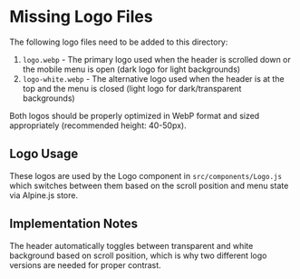 # Missing Logo Files

The following logo files need to be added to this directory:

1. `logo.webp` - The primary logo used when the header is scrolled down or the mobile menu is open (dark logo for light backgrounds)
2. `logo-white.webp` - The alternative logo used when the header is at the top and the menu is closed (light logo for dark/transparent backgrounds)

Both logos should be properly optimized in WebP format and sized appropriately (recommended height: 40-50px).

## Logo Usage

These logos are used by the Logo component in `src/components/Logo.js` which switches between them based on the scroll position and menu state via Alpine.js store.

## Implementation Notes

The header automatically toggles between transparent and white background based on scroll position, which is why two different logo versions are needed for proper contrast. 